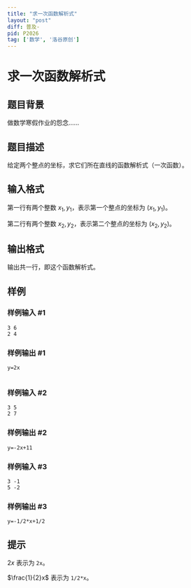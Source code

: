 ```yaml
---
title: "求一次函数解析式"
layout: "post"
diff: 普及-
pid: P2026
tag: ['数学', '洛谷原创']
---
```

# 求一次函数解析式
## 题目背景

做数学寒假作业的怨念……

## 题目描述

给定两个整点的坐标，求它们所在直线的函数解析式（一次函数）。

## 输入格式

第一行有两个整数 $x_1,y_1$，表示第一个整点的坐标为 $(x_1,y_1)$。

第二行有两个整数 $x_2,y_2$，表示第二个整点的坐标为 $(x_2,y_2)$。
## 输出格式

输出共一行，即这个函数解析式。

## 样例

### 样例输入 #1
```
3 6
2 4

```
### 样例输出 #1
```
y=2x


```
### 样例输入 #2
```
3 5
2 7
```
### 样例输出 #2
```
y=-2x+11
```
### 样例输入 #3
```
3 -1
5 -2
```
### 样例输出 #3
```
y=-1/2*x+1/2
```
## 提示

$2 x$ 表示为 `2x`。

$\frac{1}{2}x$ 表示为 `1/2*x`。
